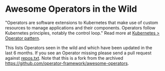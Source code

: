 # Awesome Operators in the Wild

"Operators are software extensions to Kubernetes that make use of custom resources to manage applications and their components. Operators follow Kubernetes principles, notably the control loop." Read more at [Kubernetes > Operator pattern](https://kubernetes.io/docs/concepts/extend-kubernetes/operator/).

This lists Operators seen in the wild and which have been updated in the last 6 months. If you see an Operator missing please send a pull request against [repos.txt](repos.txt). Note that this is a fork from the archived https://github.com/operator-framework/awesome-operators.